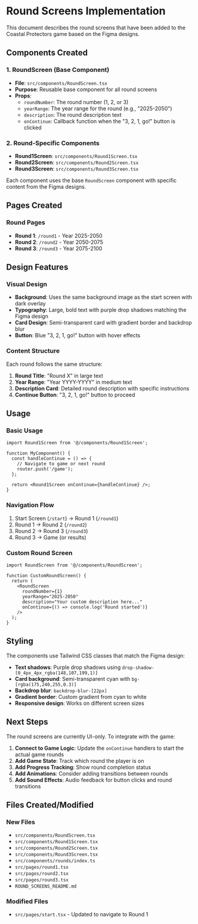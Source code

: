 # Round Screens Implementation

This document describes the round screens that have been added to the Coastal Protectors game based on the Figma designs.

## Components Created

### 1. RoundScreen (Base Component)
- **File**: `src/components/RoundScreen.tsx`
- **Purpose**: Reusable base component for all round screens
- **Props**:
  - `roundNumber`: The round number (1, 2, or 3)
  - `yearRange`: The year range for the round (e.g., "2025-2050")
  - `description`: The round description text
  - `onContinue`: Callback function when the "3, 2, 1, go!" button is clicked

### 2. Round-Specific Components
- **Round1Screen**: `src/components/Round1Screen.tsx`
- **Round2Screen**: `src/components/Round2Screen.tsx`
- **Round3Screen**: `src/components/Round3Screen.tsx`

Each component uses the base `RoundScreen` component with specific content from the Figma designs.

## Pages Created

### Round Pages
- **Round 1**: `/round1` - Year 2025-2050
- **Round 2**: `/round2` - Year 2050-2075  
- **Round 3**: `/round3` - Year 2075-2100

## Design Features

### Visual Design
- **Background**: Uses the same background image as the start screen with dark overlay
- **Typography**: Large, bold text with purple drop shadows matching the Figma design
- **Card Design**: Semi-transparent card with gradient border and backdrop blur
- **Button**: Blue "3, 2, 1, go!" button with hover effects

### Content Structure
Each round follows the same structure:
1. **Round Title**: "Round X" in large text
2. **Year Range**: "Year YYYY-YYYY" in medium text
3. **Description Card**: Detailed round description with specific instructions
4. **Continue Button**: "3, 2, 1, go!" button to proceed

## Usage

### Basic Usage
```tsx
import Round1Screen from '@/components/Round1Screen';

function MyComponent() {
  const handleContinue = () => {
    // Navigate to game or next round
    router.push('/game');
  };

  return <Round1Screen onContinue={handleContinue} />;
}
```

### Navigation Flow
1. Start Screen (`/start`) → Round 1 (`/round1`)
2. Round 1 → Round 2 (`/round2`)
3. Round 2 → Round 3 (`/round3`)
4. Round 3 → Game (or results)

### Custom Round Screen
```tsx
import RoundScreen from '@/components/RoundScreen';

function CustomRoundScreen() {
  return (
    <RoundScreen
      roundNumber={1}
      yearRange="2025-2050"
      description="Your custom description here..."
      onContinue={() => console.log('Round started')}
    />
  );
}
```

## Styling

The components use Tailwind CSS classes that match the Figma design:
- **Text shadows**: Purple drop shadows using `drop-shadow-[0_4px_4px_rgba(148,107,199,1)]`
- **Card background**: Semi-transparent cyan with `bg-[rgba(175,240,255,0.3)]`
- **Backdrop blur**: `backdrop-blur-[22px]`
- **Gradient border**: Custom gradient from cyan to white
- **Responsive design**: Works on different screen sizes

## Next Steps

The round screens are currently UI-only. To integrate with the game:

1. **Connect to Game Logic**: Update the `onContinue` handlers to start the actual game rounds
2. **Add Game State**: Track which round the player is on
3. **Add Progress Tracking**: Show round completion status
4. **Add Animations**: Consider adding transitions between rounds
5. **Add Sound Effects**: Audio feedback for button clicks and round transitions

## Files Created/Modified

### New Files
- `src/components/RoundScreen.tsx`
- `src/components/Round1Screen.tsx`
- `src/components/Round2Screen.tsx`
- `src/components/Round3Screen.tsx`
- `src/components/rounds/index.ts`
- `src/pages/round1.tsx`
- `src/pages/round2.tsx`
- `src/pages/round3.tsx`
- `ROUND_SCREENS_README.md`

### Modified Files
- `src/pages/start.tsx` - Updated to navigate to Round 1 